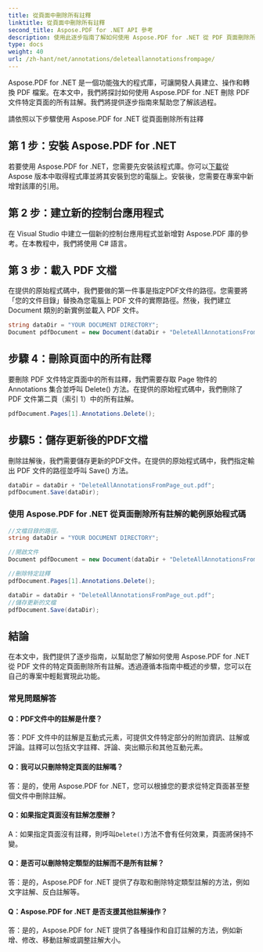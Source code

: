 ```yaml
---
title: 從頁面中刪除所有註釋
linktitle: 從頁面中刪除所有註釋
second_title: Aspose.PDF for .NET API 參考
description: 使用此逐步指南了解如何使用 Aspose.PDF for .NET 從 PDF 頁面刪除所有註解。
type: docs
weight: 40
url: /zh-hant/net/annotations/deleteallannotationsfrompage/
---
```

Aspose.PDF for .NET 是一個功能強大的程式庫，可讓開發人員建立、操作和轉換 PDF 檔案。在本文中，我們將探討如何使用 Aspose.PDF for .NET 刪除 PDF 文件特定頁面的所有註解。我們將提供逐步指南來幫助您了解該過程。

請依照以下步驟使用 Aspose.PDF for .NET 從頁面刪除所有註釋

## 第 1 步：安裝 Aspose.PDF for .NET

若要使用 Aspose.PDF for .NET，您需要先安裝該程式庫。你可以[下載](https://releases.aspose.com/pdf/net/)從 Aspose 版本中取得程式庫並將其安裝到您的電腦上。安裝後，您需要在專案中新增對該庫的引用。

## 第 2 步：建立新的控制台應用程式

在 Visual Studio 中建立一個新的控制台應用程式並新增對 Aspose.PDF 庫的參考。在本教程中，我們將使用 C# 語言。

## 第 3 步：載入 PDF 文檔

在提供的原始程式碼中，我們要做的第一件事是指定PDF文件的路徑。您需要將「您的文件目錄」替換為您電腦上 PDF 文件的實際路徑。然後，我們建立 Document 類別的新實例並載入 PDF 文件。

```csharp
string dataDir = "YOUR DOCUMENT DIRECTORY";
Document pdfDocument = new Document(dataDir + "DeleteAllAnnotationsFromPage.pdf");
```

## 步驟 4：刪除頁面中的所有註釋

要刪除 PDF 文件特定頁面中的所有註釋，我們需要存取 Page 物件的 Annotations 集合並呼叫 Delete() 方法。在提供的原始程式碼中，我們刪除了 PDF 文件第二頁（索引 1）中的所有註解。

```csharp
pdfDocument.Pages[1].Annotations.Delete();
```

## 步驟5：儲存更新後的PDF文檔

刪除註解後，我們需要儲存更新的PDF文件。在提供的原始程式碼中，我們指定輸出 PDF 文件的路徑並呼叫 Save() 方法。

```csharp
dataDir = dataDir + "DeleteAllAnnotationsFromPage_out.pdf";
pdfDocument.Save(dataDir);
```

### 使用 Aspose.PDF for .NET 從頁面刪除所有註解的範例原始程式碼

```csharp
//文檔目錄的路徑。
string dataDir = "YOUR DOCUMENT DIRECTORY";

//開啟文件
Document pdfDocument = new Document(dataDir + "DeleteAllAnnotationsFromPage.pdf");

//刪除特定註釋
pdfDocument.Pages[1].Annotations.Delete();

dataDir = dataDir + "DeleteAllAnnotationsFromPage_out.pdf";
//儲存更新的文檔
pdfDocument.Save(dataDir);
``` 

## 結論

在本文中，我們提供了逐步指南，以幫助您了解如何使用 Aspose.PDF for .NET 從 PDF 文件的特定頁面刪除所有註解。透過遵循本指南中概述的步驟，您可以在自己的專案中輕鬆實現此功能。

### 常見問題解答

#### Q：PDF文件中的註解是什麼？

答：PDF 文件中的註解是互動式元素，可提供文件特定部分的附加資訊、註解或評論。註釋可以包括文字註釋、評論、突出顯示和其他互動元素。

#### Q：我可以只刪除特定頁面的註解嗎？

答：是的，使用 Aspose.PDF for .NET，您可以根據您的要求從特定頁面甚至整個文件中刪除註解。

#### Q：如果指定頁面沒有註解怎麼辦？

 A：如果指定頁面沒有註釋，則呼叫`Delete()`方法不會有任何效果，頁面將保持不變。

#### Q：是否可以刪除特定類型的註解而不是所有註解？

答：是的，Aspose.PDF for .NET 提供了存取和刪除特定類型註解的方法，例如文字註解、反白註解等。

#### Q：Aspose.PDF for .NET 是否支援其他註解操作？

答：是的，Aspose.PDF for .NET 提供了各種操作和自訂註解的方法，例如新增、修改、移動註解或調整註解大小。
